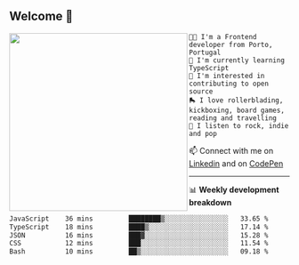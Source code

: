 ## Welcome 👋

<img align="left" src="https://github.com/saraiovieira/saraiovieira/assets/74243584/32f0e061-fcbb-45fe-8361-571943f17664" width="320"/>

```
👩‍💻 I'm a Frontend developer from Porto, Portugal
🌱 I'm currently learning TypeScript
🚩 I'm interested in contributing to open source
🛼 I love rollerblading, kickboxing, board games, reading and travelling
🎵 I listen to rock, indie and pop
```
📫 Connect with me on [Linkedin](https://www.linkedin.com/in/sara-vieira-frontend-developer/) and on [CodePen](https://codepen.io/saraiovieira)

-------

📊 **Weekly development breakdown**

<!--START_SECTION:waka-->

```txt
JavaScript    36 mins         ████████▒░░░░░░░░░░░░░░░░   33.65 %
TypeScript    18 mins         ████▒░░░░░░░░░░░░░░░░░░░░   17.14 %
JSON          16 mins         ███▓░░░░░░░░░░░░░░░░░░░░░   15.28 %
CSS           12 mins         ███░░░░░░░░░░░░░░░░░░░░░░   11.54 %
Bash          10 mins         ██▒░░░░░░░░░░░░░░░░░░░░░░   09.18 %
```

<!--END_SECTION:waka-->
